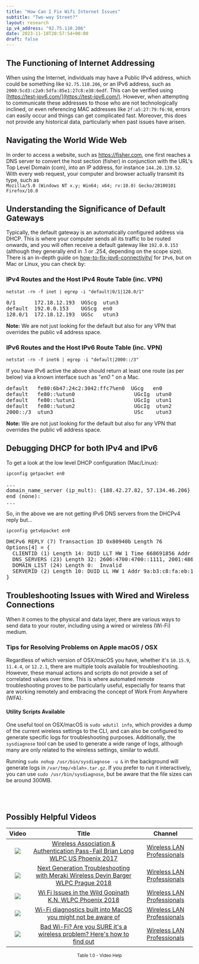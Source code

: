 ```yaml
---
title: "How Can I Fix Wifi Internet Issues"
subtitle: "Two-way Street?"
layout: research
ip_v4_address: "92.75.110.206"
date: 2023-11-18T20:57:54+00:00
draft: false
---
```


## The Functioning of Internet Addressing

When using the Internet, individuals may have a Public IPv4 address, which could be something like ```92.75.110.206```, or an IPv6 address, such as ```2000:5cd3:c2a9:5dfa:85e1:27c8:e38:6edf```. This can be verified using [https://test-ipv6.com/](https://test-ipv6.com/). However, when attempting to communicate these addresses to those who are not technologically inclined, or even referencing MAC addresses like ```2f:a5:27:79:f6:98```, errors can easily occur and things can get complicated fast. Moreover, this does not provide any historical data, particularly when past issues have arisen.
## Navigating the World Wide Web
In order to access a website, such as https://fisher.com, one first reaches a DNS server to convert the host section (fisher) in conjunction with the URL's Top Level Domain (com), into an IP address, for instance ```144.20.139.52```. With every web request, your computer and browser actually transmit its type, such as <br>```Mozilla/5.0 (Windows NT x.y; Win64; x64; rv:10.0) Gecko/20100101 Firefox/10.0```
## Understanding the Significance of Default Gateways
Typically, the default gateway is an automatically configured address via DHCP. This is where your computer sends all its traffic to be routed onwards, and you will often receive a default gateway like ```192.0.0.153``` (although they generally end in .1 or .254, depending on the scope size). There is an in-depth guide on [how-to-fix-ipv6-connectivity/](/blog/how-to-fix-ipv6-connectivity/) for ```IPv6```, but on Mac or Linux, you can check by: <br>
### IPv4 Routes and the Host IPv4 Route Table (inc. VPN)
```netstat -rn -f inet | egrep -i "default|0/1|128.0/1"```

<pre>
0/1      172.18.12.193  UGScg  utun3
default  192.0.0.153    UGScg  en0
128.0/1  172.18.12.193  UGSc   utun3</pre>

**Note:** We are not just looking for the default but also for any VPN that overrides the public v4 address space.

### IPv6 Routes and the Host IPv6 Route Table (inc. VPN)
```netstat -rn -f inet6 | egrep -i "default|2000::/3"```

If you have IPv6 active the above should return at least one route (as per below) via a known interface such as "_en0_ " on a Mac. 

<pre>
default   fe80:6b47:24c2:3042:ffc7%en0  UGcg   en0
default   fe80::%utun0                   UGcIg  utun0
default   fe80::%utun1                   UGcIg  utun1
default   fe80::%utun2                   UGcIg  utun2
2000::/3  utun3                          USc    utun3</pre>

**Note:** We are not just looking for the default but also for any VPN that overrides the public v6 address space.
<br>

## Debugging DHCP for both IPv4 and IPv6

To get a look at the low level DHCP configuration (Mac/Linux): 

```ipconfig getpacket en0```

<pre>
...
domain_name_server (ip_mult): {188.42.27.82, 57.134.46.206}
end (none):
...</pre>

So, in the above we are not getting IPv6 DNS servers from the DHCPv4 reply but...

```ipconfig getv6packet en0```

<pre>
DHCPv6 REPLY (7) Transaction ID 0x80940b Length 76
Options[4] = {
  CLIENTID (1) Length 14: DUID LLT HW 1 Time 668691856 Addr 2f:a5:27:79:f6:98
  DNS_SERVERS (23) Length 32: 2606:4700:4700::1111, 2001:4860:4860::8844
  DOMAIN_LIST (24) Length 0:  Invalid
  SERVERID (2) Length 10: DUID LL HW 1 Addr 9a:b3:c8:fa:eb:1f
}</pre>




## Troubleshooting Issues with Wired and Wireless Connections
When it comes to the physical and data layer, there are various ways to send data to your router, including using a wired or wireless (Wi-Fi) medium.
### Tips for Resolving Problems on Apple macOS / OSX
Regardless of which version of OSX/macOS you have, whether it's ```10.15.9```, ```11.4.4```, or ```12.2.1```, there are multiple tools available for troubleshooting. However, these manual actions and scripts do not provide a set of correlated values over time. This is where automated remote troubleshooting proves to be particularly useful, especially for teams that are working remotely and embracing the concept of Work From Anywhere (WFA).
#### Utility Scripts Available
One useful tool on OSX/macOS is ```sudo wdutil info```, which provides a dump of the current wireless settings to the CLI, and can also be configured to generate specific logs for troubleshooting purposes. Additionally, the ```sysdiagnose``` tool can be used to generate a wide range of logs, although many are only related to the wireless settings, similar to wdutil.

Running ```sudo nohup /usr/bin/sysdiagnose -u &``` in the background will generate logs in ```/var/tmp/<blah>.tar.gz```. If you prefer to run it interactively, you can use ```sudo /usr/bin/sysdiagnose```, but be aware that the file sizes can be around 300MB.

<br><br>
## Possibly Helpful Videos

<link href="/plugins/lity/css/lity.min.css" rel="stylesheet">
<script src="/plugins/lity/js/lity.min.js"></script>
<div class="table1-start"></div>

|Video | Title | Channel |
| :---: | :---: | :---: |
|<a href="https://www.youtube.com/watch?v=EWURmcra5_4" data-lity><img src="https://i.ytimg.com/vi/EWURmcra5_4/default.jpg" class="img-fluid"></a>|<a href="https://www.youtube.com/watch?v=EWURmcra5_4" data-lity>Wireless Association &amp; Authentication Pass-Fail   Brian Long   WLPC US Phoenix 2017</a>|<a target="_blank" href="https://www.youtube.com/channel/UCIzBSS46vcqhwmBZ7ZpY-yg" >Wireless LAN Professionals</a>|
|<a href="https://www.youtube.com/watch?v=ZRZhgniImZM" data-lity><img src="https://i.ytimg.com/vi/ZRZhgniImZM/default.jpg" class="img-fluid"></a>|<a href="https://www.youtube.com/watch?v=ZRZhgniImZM" data-lity>Next Generation Troubleshooting with Meraki Wireless   Devin Barger   WLPC Prague 2018</a>|<a target="_blank" href="https://www.youtube.com/channel/UCIzBSS46vcqhwmBZ7ZpY-yg" >Wireless LAN Professionals</a>|
|<a href="https://www.youtube.com/watch?v=XIgyJ0f8Zl4" data-lity><img src="https://i.ytimg.com/vi/XIgyJ0f8Zl4/default.jpg" class="img-fluid"></a>|<a href="https://www.youtube.com/watch?v=XIgyJ0f8Zl4" data-lity>Wi Fi Issues in the Wild   Gopinath K.N.   WLPC Phoenix 2018</a>|<a target="_blank" href="https://www.youtube.com/channel/UCIzBSS46vcqhwmBZ7ZpY-yg" >Wireless LAN Professionals</a>|
|<a href="https://www.youtube.com/watch?v=kBEcRYe9gRw" data-lity><img src="https://i.ytimg.com/vi/kBEcRYe9gRw/default.jpg" class="img-fluid"></a>|<a href="https://www.youtube.com/watch?v=kBEcRYe9gRw" data-lity>Wi-Fi diagnostics built into MacOS you might not be aware of</a>|<a target="_blank" href="https://www.youtube.com/channel/UCIzBSS46vcqhwmBZ7ZpY-yg" >Wireless LAN Professionals</a>|
|<a href="https://www.youtube.com/watch?v=1G4qihqHZJ0" data-lity><img src="https://i.ytimg.com/vi/1G4qihqHZJ0/default.jpg" class="img-fluid"></a>|<a href="https://www.youtube.com/watch?v=1G4qihqHZJ0" data-lity>Bad Wi-Fi? Are you SURE it&#39;s a wireless problem? Here&#39;s how to find out</a>|<a target="_blank" href="https://www.youtube.com/channel/UCIzBSS46vcqhwmBZ7ZpY-yg" >Wireless LAN Professionals</a>|

<center><small>Table 1.0 - Video Help</small></center>
 <br>
<div class="table1-end"></div>
<script type="text/javascript">
(function() {
    $('div.table1-start').nextUntil('div.table1-end', 'table').addClass('table thead-dark table-striped table-responsive rounded').attr('id', 't1');
    $('#t1').find('thead').addClass('thead-dark');
})();
</script>
